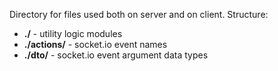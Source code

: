 Directory for files used both on server and on client.
Structure:
* **./**         - utility logic modules
* **./actions/** - socket.io event names
* **./dto/**     - socket.io event argument data types